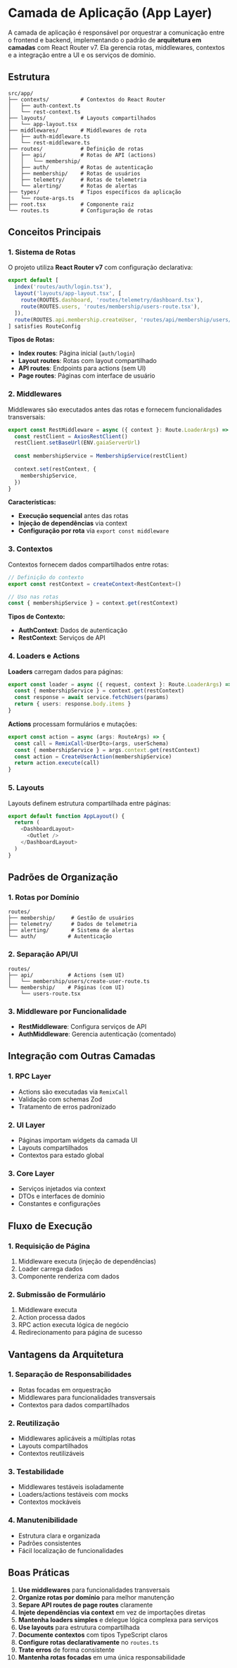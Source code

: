 
# Camada de Aplicação (App Layer)

A camada de aplicação é responsável por orquestrar a comunicação entre o frontend e backend, implementando o padrão de **arquitetura em camadas** com React Router v7. Ela gerencia rotas, middlewares, contextos e a integração entre a UI e os serviços de domínio.

## Estrutura

```
src/app/
├── contexts/          # Contextos do React Router
│   ├── auth-context.ts
│   └── rest-context.ts
├── layouts/           # Layouts compartilhados
│   └── app-layout.tsx
├── middlewares/       # Middlewares de rota
│   ├── auth-middleware.ts
│   └── rest-middleware.ts
├── routes/            # Definição de rotas
│   ├── api/           # Rotas de API (actions)
│   │   └── membership/
│   ├── auth/          # Rotas de autenticação
│   ├── membership/    # Rotas de usuários
│   ├── telemetry/     # Rotas de telemetria
│   └── alerting/      # Rotas de alertas
├── types/             # Tipos específicos da aplicação
│   └── route-args.ts
├── root.tsx           # Componente raiz
└── routes.ts          # Configuração de rotas
```

## Conceitos Principais

### 1. Sistema de Rotas

O projeto utiliza **React Router v7** com configuração declarativa:

```typescript
export default [
  index('routes/auth/login.tsx'),
  layout('layouts/app-layout.tsx', [
    route(ROUTES.dashboard, 'routes/telemetry/dashboard.tsx'),
    route(ROUTES.users, 'routes/membership/users-route.tsx'),
  ]),
  route(ROUTES.api.membership.createUser, 'routes/api/membership/users/create-user-route.ts'),
] satisfies RouteConfig
```

**Tipos de Rotas:**
- **Index routes**: Página inicial (`auth/login`)
- **Layout routes**: Rotas com layout compartilhado
- **API routes**: Endpoints para actions (sem UI)
- **Page routes**: Páginas com interface de usuário

### 2. Middlewares

Middlewares são executados antes das rotas e fornecem funcionalidades transversais:

```typescript
export const RestMiddleware = async ({ context }: Route.LoaderArgs) => {
  const restClient = AxiosRestClient()
  restClient.setBaseUrl(ENV.gaiaServerUrl)
  
  const membershipService = MembershipService(restClient)
  
  context.set(restContext, {
    membershipService,
  })
}
```

**Características:**
- **Execução sequencial** antes das rotas
- **Injeção de dependências** via context
- **Configuração por rota** via `export const middleware`

### 3. Contextos

Contextos fornecem dados compartilhados entre rotas:

```typescript
// Definição do contexto
export const restContext = createContext<RestContext>()

// Uso nas rotas
const { membershipService } = context.get(restContext)
```

**Tipos de Contexto:**
- **AuthContext**: Dados de autenticação
- **RestContext**: Serviços de API

### 4. Loaders e Actions

**Loaders** carregam dados para páginas:

```typescript
export const loader = async ({ request, context }: Route.LoaderArgs) => {
  const { membershipService } = context.get(restContext)
  const response = await service.fetchUsers(params)
  return { users: response.body.items }
}
```

**Actions** processam formulários e mutações:

```typescript
export const action = async (args: RouteArgs) => {
  const call = RemixCall<UserDto>(args, userSchema)
  const { membershipService } = args.context.get(restContext)
  const action = CreateUserAction(membershipService)
  return action.execute(call)
}
```

### 5. Layouts

Layouts definem estrutura compartilhada entre páginas:

```typescript
export default function AppLayout() {
  return (
    <DashboardLayout>
      <Outlet />
    </DashboardLayout>
  )
}
```

## Padrões de Organização

### 1. **Rotas por Domínio**

```
routes/
├── membership/     # Gestão de usuários
├── telemetry/      # Dados de telemetria
├── alerting/       # Sistema de alertas
└── auth/          # Autenticação
```

### 2. **Separação API/UI**

```
routes/
├── api/           # Actions (sem UI)
│   └── membership/users/create-user-route.ts
└── membership/    # Páginas (com UI)
    └── users-route.tsx
```

### 3. **Middleware por Funcionalidade**

- **RestMiddleware**: Configura serviços de API
- **AuthMiddleware**: Gerencia autenticação (comentado)

## Integração com Outras Camadas

### 1. **RPC Layer**
- Actions são executadas via `RemixCall`
- Validação com schemas Zod
- Tratamento de erros padronizado

### 2. **UI Layer**
- Páginas importam widgets da camada UI
- Layouts compartilhados
- Contextos para estado global

### 3. **Core Layer**
- Serviços injetados via context
- DTOs e interfaces de domínio
- Constantes e configurações

## Fluxo de Execução

### 1. **Requisição de Página**
1. Middleware executa (injeção de dependências)
2. Loader carrega dados
3. Componente renderiza com dados

### 2. **Submissão de Formulário**
1. Middleware executa
2. Action processa dados
3. RPC action executa lógica de negócio
4. Redirecionamento para página de sucesso

## Vantagens da Arquitetura

### 1. **Separação de Responsabilidades**
- Rotas focadas em orquestração
- Middlewares para funcionalidades transversais
- Contextos para dados compartilhados

### 2. **Reutilização**
- Middlewares aplicáveis a múltiplas rotas
- Layouts compartilhados
- Contextos reutilizáveis

### 3. **Testabilidade**
- Middlewares testáveis isoladamente
- Loaders/actions testáveis com mocks
- Contextos mockáveis

### 4. **Manutenibilidade**
- Estrutura clara e organizada
- Padrões consistentes
- Fácil localização de funcionalidades

## Boas Práticas

1. **Use middlewares** para funcionalidades transversais
2. **Organize rotas por domínio** para melhor manutenção
3. **Separe API routes de page routes** claramente
4. **Injete dependências via context** em vez de importações diretas
5. **Mantenha loaders simples** e delegue lógica complexa para serviços
6. **Use layouts** para estrutura compartilhada
7. **Documente contextos** com tipos TypeScript claros
8. **Configure rotas declarativamente** no `routes.ts`
9. **Trate erros** de forma consistente
10. **Mantenha rotas focadas** em uma única responsabilidade